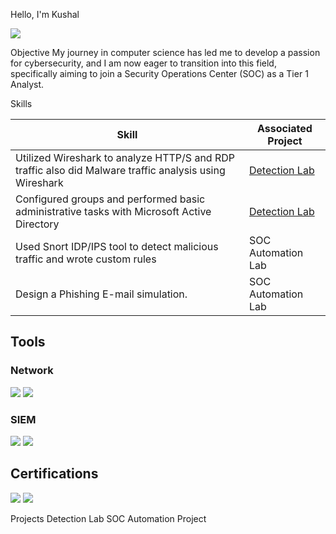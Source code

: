 Hello, I'm Kushal 

<a href="https://linkedin.com/kushalgu/">
<img src="https://img.shields.io/badge/-LinkedIn-0072b1?&style=for-the-badge&logo=linkedin&logoColor=white" /></a>

Objective
My journey in computer science has led me to develop a passion for cybersecurity, and I am now eager to transition into this field, specifically aiming to join a Security Operations Center (SOC) as a Tier 1 Analyst.

Skills

| Skill                                         | Associated Project         |
|-----------------------------------------------|----------------------------|
| Utilized Wireshark to analyze HTTP/S and RDP traffic also did Malware traffic analysis using Wireshark | <a href="https://google.com">Detection Lab</a>|
| Configured groups and performed basic administrative tasks with Microsoft Active Directory | <a href="https://google.com">Detection Lab</a>|
| Used Snort IDP/IPS tool to detect malicious traffic and wrote custom rules | SOC Automation Lab|
| Design a Phishing E-mail simulation.| SOC Automation Lab|

## Tools

### Network
<div>
    <img src="https://img.shields.io/badge/-Wireshark-1679A7?&style=for-the-badge&logo=Wireshark&logoColor=white" />
    <img src="https://img.shields.io/badge/-tcpdump-000000?&style=for-the-badge&logo=tcpdump&logoColor=white" />
    
</div>

  ### SIEM
<div>
        <img src="https://img.shields.io/badge/-Splunk-000000?&style=for-the-badge&logo=Splunk&logoColor=white" />
        <img src="https://img.shields.io/badge/-Snort-000000?&style=for-the-badge&logo=Snort&logoColor=white" />         
 
</div>

## Certifications
<div>
<img src="https://img.shields.io/badge/-Cybersecurity_Program_IIIT_Bengaluru-FF0000?&style=for-the-badge&logo=Cybersecurity&logoColor=white" />
<img src="https://img.shields.io/badge/-Google_Cybersecurity_Certification-FF0000?&style=for-the-badge&logo=Google&logoColor=white" />
</div>
    
Projects
Detection Lab
SOC Automation Project
